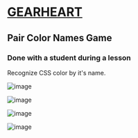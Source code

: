 # [GEARHEART](https://github.com/UniBreakfast/GEARHEART)

## Pair Color Names Game

### Done with a student during a lesson

Recognize CSS color by it's name.

![image](https://github.com/user-attachments/assets/98405529-2c22-451c-a230-f3a08190e041)

![image](https://github.com/user-attachments/assets/e759167c-efb1-4862-baae-87a1977bcda8)

![image](https://github.com/user-attachments/assets/4d1e4ae5-06f2-4dbf-91ab-f81f12562f00)

![image](https://github.com/user-attachments/assets/20063ec8-03b5-4159-b680-610c60904e58)
